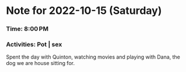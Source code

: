 # Note for 2022-10-15 (Saturday)
### Time: 8:00 PM
### Activities: Pot | sex

Spent the day with Quinton, watching movies and playing with Dana, the dog we are house sitting for.
